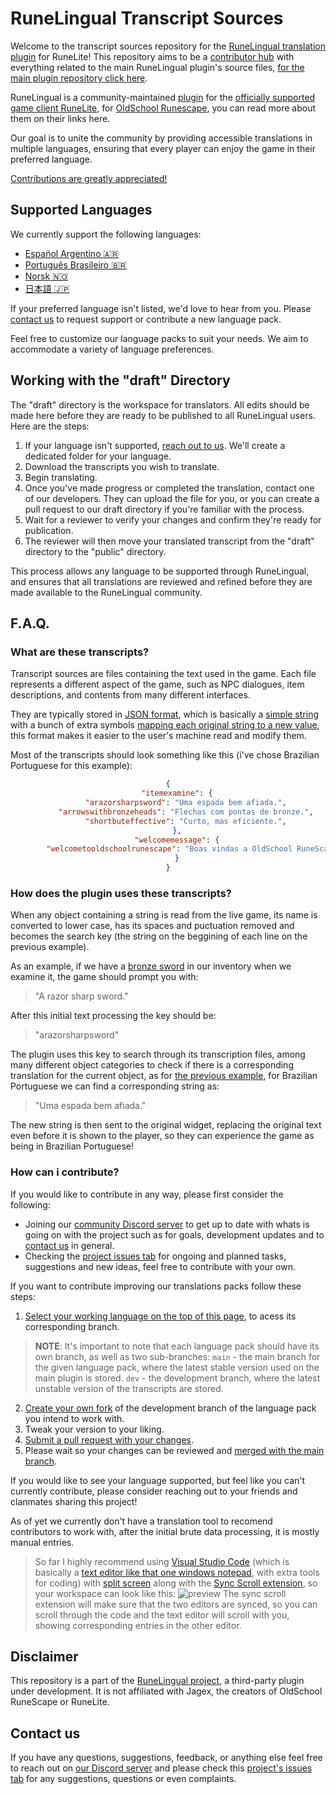# RuneLingual Transcript Sources

Welcome to the transcript sources repository for the [RuneLingual translation plugin](https://github.com/IaKee/RuneLingual-Plugin) for RuneLite! This repository aims to be a [contributor hub](https://discord.gg/ehwKcVdBGS) with everything related to the main RuneLingual plugin's source files, [for the main plugin repository click here](https://github.com/IaKee/RuneLingual-Plugin).

RuneLingual is a community-maintained [plugin](https://runelite.net/plugin-hub) for the [officially supported](https://secure.runescape.com/m=news/third-party-clients-update?oldschool=1) [game client RuneLite](https://runelite.net), for [OldSchool Runescape](https://oldschool.runescape.com), you can read more about them on their links here. 

Our goal is to unite the community by providing accessible translations in multiple languages, ensuring that every player can enjoy the game in their preferred language.

[Contributions are greatly appreciated!](#how-can-i-contribute) 

## Supported Languages

We currently support the following languages:

- [Español Argentino :argentina:](./es_ag/)
- [Português Brasileiro :brazil:](./pt_br/)
- [Norsk :norway:](./no/)
- [日本語 :jp:](./jp/)

If your preferred language isn't listed, we'd love to hear from you. Please [contact us](#contact-us) to request support or contribute a new language pack.

Feel free to customize our language packs to suit your needs. We aim to accommodate a variety of language preferences.

## Working with the "draft" Directory
The "draft" directory is the workspace for translators. All edits should be made here before they are ready to be published to all RuneLingual users. Here are the steps:
1. If your language isn't supported, [reach out to us](#contact-us). We'll create a dedicated folder for your language.
2. Download the transcripts you wish to translate.
3. Begin translating.
4. Once you've made progress or completed the translation, contact one of our developers. They can upload the file for you, or you can create a pull request to our draft directory if you're familiar with the process.
5. Wait for a reviewer to verify your changes and confirm they're ready for publication.
6. The reviewer will then move your translated transcript from the "draft" directory to the "public" directory.

This process allows any language to be supported through RuneLingual, and ensures that all translations are reviewed and refined before they are made available to the RuneLingual community.

## F.A.Q.

### What are these transcripts?

Transcript sources are files containing the text used in the game. Each file represents a different aspect of the game, such as NPC dialogues, item descriptions, and contents from many different interfaces.

They are typically stored in [JSON format](https://en.wikipedia.org/wiki/JSON), which is basically a [simple string](https://en.wikipedia.org/wiki/String_(computer_science)) with a bunch of extra symbols [mapping each original string to a new value](https://en.wikipedia.org/wiki/Hash_table), this format makes it easier to the user's machine read and modify them. 

Most of the transcripts should look something like this (i've chose Brazilian Portuguese for this example):

<div style="text-align: center;">

```json
{
    "itemexamine": {
        "arazorsharpsword": "Uma espada bem afiada.",
        "arrowswithbronzeheads": "Flechas com pontas de bronze.",
        "shortbuteffective": "Curto, mas eficiente.",
    },
    "welcomemessage": {
        "welcometooldschoolrunescape": "Boas vindas a OldSchool RuneScape!"
    }
}
```

</div>

### How does the plugin uses these transcripts?

When any object containing a string is read from the live game, its name is converted to lower case, has its spaces and puctuation removed and becomes the search key (the string on the beggining of each line on the previous example).

As an example, if we have a [bronze sword](https://oldschool.runescape.wiki/w/Bronze_sword) in our inventory when we examine it, the game should prompt you with:
> "A razor sharp sword."

After this initial text processing the key should be:
> "arazorsharpsword"

The plugin uses this key to search through its transcription files, among many different object categories to check if there is a corresponding translation for the current object, as for [the previous example](#what-are-these-transcripts), for Brazilian Portuguese we can find a corresponding string as:
> "Uma espada bem afiada."

The new string is then sent to the original widget, replacing the original text even before it is shown to the player, so they can experience the game as being in Brazilian Portuguese!

### How can i contribute?

If you would like to contribute in any way, please first consider the following:

- Joining our [community Discord server](https://discord.gg/ehwKcVdBGS) to get up to date with whats is going on with the project such as for goals, development updates and to [contact us](#contact-us) in general.
- Checking the [project issues tab](https://github.com/IaKee/Runelingual-Transcripts/issues) for ongoing and planned tasks, suggestions and new ideas, feel free to contribute with your own.

If you want to contribute improving our translations packs follow these steps:
1. [Select your working language on the top of this page](#choose-your-preferred-language), to acess its corresponding branch.

> **NOTE**: It's important to note that each language pack should have its own branch, as well as two sub-branches:
`main` - the main branch for the given language pack, where the latest stable version used on the main plugin is stored.
`dev` - the development branch, where the latest unstable version of the transcripts are stored.

2. [Create your own fork](https://docs.github.com/en/pull-requests/collaborating-with-pull-requests/working-with-forks/fork-a-repo) of the development branch of the language pack you intend to work with.
3. Tweak your version to your liking.
4. [Submit a pull request with your changes](https://docs.github.com/en/pull-requests/collaborating-with-pull-requests/proposing-changes-to-your-work-with-pull-requests/about-pull-requests).
5. Please wait so your changes can be reviewed and [merged with the main branch](https://docs.github.com/en/pull-requests/collaborating-with-pull-requests/incorporating-changes-from-a-pull-request/merging-a-pull-request).

If you would like to see your language supported, but feel like you can't currently contribute, please consider reaching out to your friends and clanmates sharing this project!

As of yet we currently don't have a translation tool to recomend contributors to work with, after the initial brute data processing, it is mostly manual entries. 

> So far I highly recommend using [Visual Studio Code](https://code.visualstudio.com) (which is basically a [text editor like that one windows notepad](https://en.wikipedia.org/wiki/Windows_Notepad), with extra tools for coding) with [split screen](https://stackoverflow.com/questions/40709351/visual-studio-code-how-to-split-the-editor-vertically) along with the [Sync Scroll extension](https://marketplace.visualstudio.com/items?itemName=dqisme.sync-scroll), so your workspace can look like this:
![preview](https://i.imgur.com/mMJt8jZ.png)
The sync scroll extension will make sure that the two editors are synced, so you can scroll through the code and the text editor will scroll with you, showing corresponding entries in the other editor.

## Disclaimer

This repository is a part of the [RuneLingual project](https://github.com/IaKee/RuneLingual-Plugin), a third-party plugin under development. It is not affiliated with Jagex, the creators of OldSchool RuneScape or RuneLite. 

## Contact us

If you have any questions, suggestions, feedback, or anything else feel free to reach out on [our Discord server](https://discord.gg/ehwKcVdBGS) and please check this [project's issues tab](https://github.com/IaKee/Runelingual-Transcripts/issues) for any suggestions, questions or even complaints.
